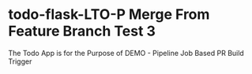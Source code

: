 # todo-flask-LTO-P Merge From Feature Branch Test 3
The Todo App is for the Purpose of DEMO - Pipeline Job Based PR Build Trigger
